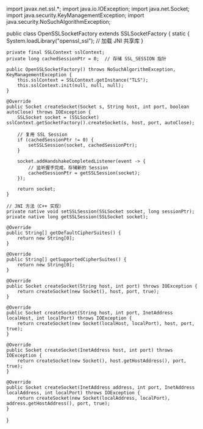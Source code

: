 import javax.net.ssl.*;
import java.io.IOException;
import java.net.Socket;
import java.security.KeyManagementException;
import java.security.NoSuchAlgorithmException;

public class OpenSSLSocketFactory extends SSLSocketFactory {
    static {
        System.loadLibrary("openssl_ssl"); // 加载 JNI 共享库
    }

    private final SSLContext sslContext;
    private long cachedSessionPtr = 0;  // 存储 SSL_SESSION 指针

    public OpenSSLSocketFactory() throws NoSuchAlgorithmException, KeyManagementException {
        this.sslContext = SSLContext.getInstance("TLS");
        this.sslContext.init(null, null, null);
    }

    @Override
    public Socket createSocket(Socket s, String host, int port, boolean autoClose) throws IOException {
        SSLSocket socket = (SSLSocket) sslContext.getSocketFactory().createSocket(s, host, port, autoClose);

        // 复用 SSL Session
        if (cachedSessionPtr != 0) {
            setSSLSession(socket, cachedSessionPtr);
        }

        socket.addHandshakeCompletedListener(event -> {
            // 监听握手完成，存储新的 Session
            cachedSessionPtr = getSSLSession(socket);
        });

        return socket;
    }

    // JNI 方法（C++ 实现）
    private native void setSSLSession(SSLSocket socket, long sessionPtr);
    private native long getSSLSession(SSLSocket socket);

    @Override
    public String[] getDefaultCipherSuites() {
        return new String[0];
    }

    @Override
    public String[] getSupportedCipherSuites() {
        return new String[0];
    }

    @Override
    public Socket createSocket(String host, int port) throws IOException {
        return createSocket(new Socket(), host, port, true);
    }

    @Override
    public Socket createSocket(String host, int port, InetAddress localHost, int localPort) throws IOException {
        return createSocket(new Socket(localHost, localPort), host, port, true);
    }

    @Override
    public Socket createSocket(InetAddress host, int port) throws IOException {
        return createSocket(new Socket(), host.getHostAddress(), port, true);
    }

    @Override
    public Socket createSocket(InetAddress address, int port, InetAddress localAddress, int localPort) throws IOException {
        return createSocket(new Socket(localAddress, localPort), address.getHostAddress(), port, true);
    }
}